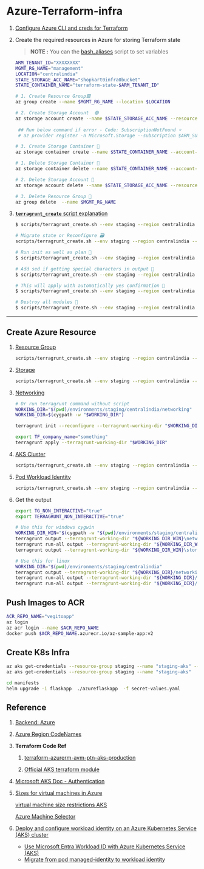 # Azure-Terraform-infra

1. [Configure Azure CLI and creds for Terraform](./docs/01.1-Azure-Cred.md)

2. Create the required resources in Azure for storing Terraform state

    > **NOTE :** You can the [bash_aliases](./scripts/bash_aliases.sh) script to set variables

    ```bash
    ARM_TENANT_ID="XXXXXXXX"
    MGMT_RG_NAME="management"
    LOCATION="centralindia"
    STATE_STORAGE_ACC_NAME="shopkart0infra0bucket"
    STATE_CONTAINER_NAME="terraform-state-$ARM_TENANT_ID"

    # 1. Create Resource Group🟩
    az group create --name $MGMT_RG_NAME --location $LOCATION
 
    # 2. Create Storage Account  🟢
    az storage account create --name $STATE_STORAGE_ACC_NAME --resource-group $MGMT_RG_NAME --location $LOCATION --sku Standard_LRS --kind StorageV2
     
     ## Run below command if error - Code: SubscriptionNotFound ⭐
     # az provider register -n Microsoft.Storage --subscription $ARM_SUBSCRIPTION_ID

    # 3. Create Storage Container 🔰
    az storage container create --name $STATE_CONTAINER_NAME --account-name $STATE_STORAGE_ACC_NAME
    ```

    ```bash
    # 1. Delete Storage Container 🔴
    az storage container delete --name $STATE_CONTAINER_NAME --account-name $STATE_STORAGE_ACC_NAME

    # 2. Delete Storage Account 🔴
    az storage account delete --name $STATE_STORAGE_ACC_NAME --resource-group $MGMT_RG_NAME --yes

    # 3. Delete Resource Group 🔴
    az group delete  --name $MGMT_RG_NAME
    ```

2. [**`terragrunt_create`** script explanation](./docs/01.2-Terragrunt-run-script-expl.md)
    
    ```bash
    $ scripts/terragrunt_create.sh --env staging --region centralindia --module resource-group --plan
    
    # Migrate state or Reconfigure 🗃️
    scripts/terragrunt_create.sh --env staging --region centralindia --module resource-group --init-only -reconfigure

    # Run init as well as plan 🚧
    $ scripts/terragrunt_create.sh --env staging --region centralindia --module resource-group --plan --init
    
    # Add sed if getting special characters in output 🎨
    $ scripts/terragrunt_create.sh --env staging --region centralindia --module resource-group --plan | sed -r 's/\x1b\[[0-9;]*m//g'

    # This will apply with automatically yes confirmation 🎯
    $ scripts/terragrunt_create.sh --env staging --region centralindia --module networking -a  | sed -r 's/\x1b\[[0-9;]*m//g'

    # Destroy all modules 🔴
    $ scripts/terragrunt_create.sh --env staging --region centralindia --all

    ```

------------------------------------------------

## Create Azure Resource

1. [Resource Group](modules/resource-group/main.tf)
  
   ```bash
   scripts/terragrunt_create.sh --env staging --region centralindia --module resource-group --plan | sed -r 's/\x1b\[[0-9;]*m//g'
   ```
2. [Storage](modules/storage/main.tf)
   
   ```bash
   scripts/terragrunt_create.sh --env staging --region centralindia --module storage | sed -r 's/\x1b\[[0-9;]*m//g'
   ```

2. [Networking](environments/_env/vnet.hcl)
   
   ```bash
   # Or run terragrunt command without script
   WORKING_DIR="$(pwd)/environments/staging/centralindia/networking"
   WORKING_DIR=$(cygpath -w "$WORKING_DIR")

   terragrunt init --reconfigure --terragrunt-working-dir "$WORKING_DIR"

   export TF_company_name="something"
   terragrunt apply --terragrunt-working-dir "$WORKING_DIR"
   ```

2. [AKS Cluster](environments/_env/aks.hcl)

   ```bash
   scripts/terragrunt_create.sh --env staging --region centralindia --module aks | sed -r 's/\x1b\[[0-9;]*m//g'
   ```

2. [Pod Workload Identity](environments/_env/identity.hcl)

   ```bash
   scripts/terragrunt_create.sh --env staging --region centralindia --module access-control -p | sed -r 's/\x1b\[[0-9;]*m//g'
   ```

1. Get the output

   ```bash
   export TG_NON_INTERACTIVE="true"
   export TERRAGRUNT_NON_INTERACTIVE="true"
   
   # Use this for windows cygwin
   WORKING_DIR_WIN="$(cygpath -w "$(pwd)/environments/staging/centralindia")" # Use this for Windows
   terragrunt output --terragrunt-working-dir "${WORKING_DIR_WIN}\networking"
   terragrunt run-all output --terragrunt-working-dir "${WORKING_DIR_WIN}\access-control"
   terragrunt output --terragrunt-working-dir "${WORKING_DIR_WIN}\storage"
   
   # Use this for linux
   WORKING_DIR="$(pwd)/environments/staging/centralindia"
   terragrunt output --terragrunt-working-dir "${WORKING_DIR}/networking"
   terragrunt run-all output --terragrunt-working-dir "${WORKING_DIR}/access-control"
   terragrunt run-all output --terragrunt-working-dir "${WORKING_DIR}/storage"
   ```

## Push Images to ACR

```bash
ACR_REPO_NAME="vegitoapp"
az login
az acr login --name $ACR_REPO_NAME
docker push $ACR_REPO_NAME.azurecr.io/az-sample-app:v2
```

## Create K8s Infra

```bash
az aks get-credentials --resource-group staging --name "staging-aks" --admin
az aks get-credentials --resource-group staging --name "staging-aks"
```


```bash
cd manifests
helm upgrade -i flaskapp  ./azureflaskapp  -f secret-values.yaml
```

## Reference

1. [Backend: Azure](https://developer.hashicorp.com/terraform/language/backend/azurerm)

2. [Azure Region CodeNames](https://azuretracks.com/2021/04/current-azure-region-names-reference/)

3. **Terraform Code Ref**

    1. [terraform-azurerm-avm-ptn-aks-production](https://github.com/Azure/terraform-azurerm-avm-ptn-aks-production/blob/main/main.tf)

    2. [Official AKS terraform module](https://github.com/Azure/terraform-azurerm-aks/blob/main/examples/startup/main.tf)

4. [Microsoft AKS Doc - Authentication](https://learn.microsoft.com/en-us/azure/aks/enable-authentication-microsoft-entra-id#disable-local-accounts)

5. [Sizes for virtual machines in Azure](https://learn.microsoft.com/en-us/azure/virtual-machines/sizes/overview?tabs=breakdownseries%2Cgeneralsizelist%2Ccomputesizelist%2Cmemorysizelist%2Cstoragesizelist%2Cgpusizelist%2Cfpgasizelist%2Chpcsizelist)
   
   [virtual machine size restrictions AKS](https://learn.microsoft.com/en-us/azure/aks/quotas-skus-regions#supported-vm-sizes)

   [Azure Machine Selector](https://azure.microsoft.com/en-us/pricing/calculator/)

6. [Deploy and configure workload identity on an Azure Kubernetes Service (AKS) cluster](https://learn.microsoft.com/en-us/azure/aks/workload-identity-deploy-cluster)

    - [Use Microsoft Entra Workload ID with Azure Kubernetes Service (AKS)](https://learn.microsoft.com/en-us/azure/aks/workload-identity-overview?tabs=dotnet)
    - [Migrate from pod managed-identity to workload identity](https://learn.microsoft.com/en-us/azure/aks/workload-identity-migrate-from-pod-identity)
